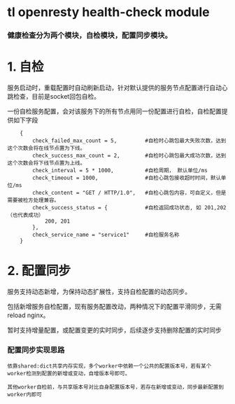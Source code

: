 # tl openresty health-check module

### 健康检查分为两个模块，自检模块，配置同步模块。

# 1. 自检
   服务启动时，重载配置时自动刷新启动，针对默认提供的服务节点配置进行自动心跳检查，目前是socket回包自检。
   
   一份自检服务配置，会对该服务下的所有节点用同一份配置进行自检，自检配置提供如下字段

```
    {
        check_failed_max_count = 5,         #自检时心跳包最大失败次数，达到这个次数会将在线节点置为下线。
        check_success_max_count = 2,        #自检时心跳包最大成功次数，达到这个次数会将下线节点置为上线。
        check_interval = 5 * 1000,          #自检周期， 默认单位/ms
        check_timeout = 1000,               #自检心跳包接收超时时间，默认单位/ms
        check_content = "GET / HTTP/1.0",   #自检心跳包内容，可自定义，但是需要被检方处理兼容。
        check_success_status = {            #自检返回成功状态, 如 201,202（也代表成功）
            200, 201
        },
        check_service_name = "service1"     #自检服务名称
    }
```

# 2. 配置同步

   服务支持动态新增，为保持动态扩展性，支持自检配置的动态同步。

   包括新增服务自检配置，现有服务配置改动，两种情况下的配置平滑同步，无需reload nginx。

   暂时支持增量配置，或配置变更的实时同步，后续逐步支持删除配置的实时同步
    

### 配置同步实现思路

    依靠shared:dict共享内存实现，多个worker中依赖一个公共的配置版本号，若有某个worker检测到配置的新增或变动，自增版本号即可。
    
    其他worker自检前，与共享版本号对比自身配置版本号，若存在新增或变动，同步最新配置到worker内即可